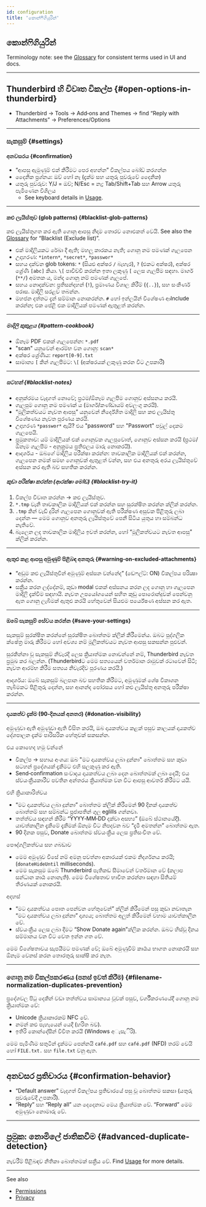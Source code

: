 ```yaml
---
id: configuration
title: 'කොන්ෆිගියුරින්'
---
```


## කොන්ෆිගියුරින්

Terminology note: see the [Glossary](glossary) for consistent terms used in UI and docs.

---

## Thunderbird හි විවෘත විකල්ප {#open-options-in-thunderbird}

- Thunderbird → Tools → Add‑ons and Themes → find “Reply with Attachments” → Preferences/Options

---

### සැකසුම් {#settings}

#### අනවසරය {#confirmation}

- “ආපසු ඇමුණුම් එක් කිරීමට පෙර අහන්න” විකල්පය බෝඩ් කරගන්න
- දෛනික ප්‍රශ්නය: ඔව් හෝ නෑ (දැක්ම සහ යතුරු පුවරුවේ දෛනික)
- යතුරු පුවරුව: Y/J = ඔව්; N/Esc = නෑ; Tab/Shift+Tab සහ Arrow යතුරු පැමිණෙන විශිලය
  - See keyboard details in [Usage](usage#keyboard-shortcuts).

---

#### කළු ලැයිස්තුව (glob patterns) {#blacklist-glob-patterns}

කළු ලැයිස්තුගත කර ඇති ගොනු ආපසු නිදාම තොරව නොඑකත් වෙයි. See also the [Glossary](glossary) for “Blacklist (Exclude list)”.

- එක් මාදිලියකට රේඛා දී ඇති; මහලු කාරකය නැති; ගොනු නම පමණක් ගැලපෙන
- උදාහරණ: `*intern*`, `*secret*`, `*passwor*`
- සහය දක්වන glob tokens: `*` (සියළු අක්ෂර `/` බැහැර), `?` (එකට අක්ෂර), අක්ෂර ශ්‍රේණි `[abc]` කියා. `\[` පාවිච්චි කරන්න ඉතා ලකුණු `[` ලෙස ගැලපීම සඳහා. මාර්ග (`**/`) අමතක ය, මන්ද ගොනු නම් පමණක් ගැලපේ.
- සහය නොදක්වන: ප්‍රතිසන්දහන් (`!`), ප්‍රමාණය විශාල කිරීම් (`{..}`), සහ සංකීර්ණ පරාස. මාදිලි සරළව තබන්න.
- මහජන දත්තට දැන් සම්මාන නොකරන්න. `#` හෝ ඉන්ලයින් විශේෂණ ආInclude කරන්න; එක පේළි එක මාදිලියක් පමණක් ඇතුළත් කරන්න.

---

##### මාදිලි කුකුළය {#pattern-cookbook}

- ඕනෑම PDF එකක් ගැලපෙන්න: `*.pdf`
- "scan" යනුවෙන් ආරම්භ වන ගොනු: `scan*`
- අක්ෂර ශ්‍රේණිය: `report[0-9].txt`
- සාමාන්‍ය `[` කින් ගැලපීමට: `\[` (අක්ෂරයක් ලකුණු කරන විට උපකාරී)

---

##### සටහන් {#blacklist-notes}

- අනුක්රමය වැදගත් නොවේ; ප්‍රථම/ඕනෑම ගැලපීම ගොනුව අස්සනය කරයි.
- ගැලපුම ගොනු නම පමණක් ය (මාර්ග/කණ්ඩායම් අවලංගු කරයි).
- “මූලිකත්වයට නැවත ආපසු” යනුවෙන් නිර්දේශිත මාදිලි සහ කළු ලැයිස්තු විශේෂණය නැවත පූරණය කරයි.
- උදාහරණ `*passwor*` ඇයි? එය "password" සහ "Passwort" පවුල් දෙකම ගැලපෙයි.
- ප්‍රමුකතාව: යම් මාදිලියක් එක් ගොනුවක ගැලපුවොත්, ගොනුව අස්සන කරයි (ප්‍රථම/ඕනෑම ගැලපීම - අනුක්‍රමය ප්‍රතිඵලය මාරු නොකරයි).
- ආදර්ශය - ඔබගේ මාදිලිය පරීක්ෂා කරන්න: තාවකාලික මාදිලියක් එක් කරන්න, ගැලපෙන නමක් සමඟ ගොනුවක් ඇතුළත් වන්න, සහ එය අනතුරු අරය ලැයිස්තුවේ අස්සන කර ඇති බව සහතික කරන්න.

##### කුඩා පරික්ෂා කරන්න (ආරක්ෂා මෝඩ) {#blacklist-try-it}

1. විකල්ප විවෘත කරන්න → කළු ලැයිස්තුව.
2. `*.tmp` වැනි තාවකාලික මාදිලියක් එක් කරන්න සහ සුරක්ෂිත කරන්න ක්ලික් කරන්න.
3. `.tmp` කින් වැඩි දුරින් ගැලපෙන ගොනුවක් ඇති පරීක්ෂණ අසුවක පිළිතුරු ලබා දෙන්න — මෙම ගොනුව අනතුරු ලැයිස්තුවේ පෙනී සිටිය යුතුය හා සම්බන්ධ නැතිවේ.
4. බැලෙන ලද තාවකාලික මාදිලිය ඉවත් කරන්න, හෝ “මූලිකත්වයට නැවත ආපසු” ක්ලික් කරන්න.

---

#### ඇතුළු කළ ආපසු අමුණුම් පිළිබඳ අනතුරු {#warning-on-excluded-attachments}

- “අඩුම කළු ලැයිස්තුවින් අමුණුම් අස්සන වන්නේද” (ඩෙෆල්ට්: ON) විකල්පය පරික්‍ෂා කරන්න.
- සක්‍රීය කරන ලද්දේනම්, කුඩා modal එකක් අස්සනය කරන ලද ගොනු හා ගැලපෙන මාදිලි දැක්වීම සඳහායි. නැවත උපයෝගයෙන් සහිත කුඩු පොරොන්දුවක් පෙන්වනු ඇත ගොනු ලැබීමක් ඇතුළු කරයි හේතුවෙන් සියළුම පර්යේෂණ අස්සන කර ඇත.

---

#### ඔබේ සැකසුම් සේවය කරන්න {#save-your-settings}

සැකසුම් සුරක්ෂිත කරන්නේ සුරක්ෂිත බොත්තම ක්ලික් කිරීමෙන්ය. ඔබට පුද්ගලික ක්ෂේත්‍ර මාරු කිරීමට හෝ අවශ්‍ය නම් මූලිකත්වයට නැවත ආපසු සකසන්න පුළුවන්.

සුරකින්නා වූ සැකසුම් නිවැරදි ලෙස ක්‍රියාත්මක නොවන්නේ නම්, Thunderbird නැවත ප්‍රමුඛ කර බලන්න. (Thunderbirdට මෙම සත්‍යයෙන් වර්තමාන රාමුවක් රටාවෙන් සිටී; නැවත ආරම්භ කිරීම සත්‍යය නිවැරදිව පූරණය කරයි.)

ආදර්ශය: ඔබේ සැකසුම් බලපාන බව සහතික කිරීමට, අමුණුමක් ශේෂ විකාශන තැබීමකට පිළිතුරු දෙන්න, සහ ආනන්ද පෝරසය හෝ කළු ලැයිස්තු අනතුරු පරීක්ෂා කරන්න.

---

#### දායකත්ව දැක්ම (90‑දිනයක් අනතර) {#donation-visibility}

අමුණුවා ඇති අමුණුවා ඇති වීසිත කරයි, ඔබ දායකත්වය කළක් පසුව කාලයක් දායකත්ව දේශපාලන දැක්ම පාරිසරික හේතුවක් සකසන්න.

එය කොහෙද හමු වන්නේ

- විකල්ප → සහාය අංශය: ඔබ "මට දායකත්වය ලබා දුන්නා" බොත්තම සහ කුඩා සටහන් ප්‍රදේශයක් දැකීමට එහි සලකුණු කර ඇති.
- Send‑confirmation සංවාදය දායකත්වය ලබා දෙන බොත්තමක් ලබා දෙයි; එය ස්වයංක්‍රීයකාරීව පවතින අන්තරය ක්‍රියාත්මක වන විට ආපසු ආවර්ත කිරීමට යයි.

එහි ක්‍රියාකාරිත්වය

- “මට දායකත්වය ලබා දුන්නා” බොත්තම ක්ලික් කිරීමෙන් 90 දිනක් දායකත්ව බොත්තම් සහ සම්බන්ධ ප්‍රජාපතින් ගුල eglills ගන්නවා.
- තත්ත්වය සඳහන් කිරීම “YYYY‑MM‑DD දක්වා අසභ්‍ය” (ඔබේ ස්ථානයේදී). යාවත්කාලීන දැකීමේ දැකීමක් ඕනෑම විට නිපදවන බව “දැමී අමතන්න” බොත්තම ඇත.
- 90 දිනක පසුව, Donate බොත්තම ස්වයංක්‍රීය ලෙස ප්‍රතිසංචිත වේ.

පෞද්ගලිකත්වය සහ ගබඩාව

- මෙම අමුණුව වීසේ නම් අමනු පවත්නා අකාරයක් එකම නිදර්ශනය කරයි; (`donateHideUntil` milliseconds).
- මෙම සැකසුම ඔබේ Thunderbird පැතිකඩ සීමාවෙන් වර්තමාන වේ (කලාප සන්ධාන කාර්‍ය නොනැති). මෙම විශේෂතාව භාවිත කරන්නා සඳහා සිතියම් තීරණයක් නොකරයි.

අදහස්

- “මට දායකත්වය පොත පෙන්වන හේතුවෙන්” ක්ලික් කිරීමෙන් පසු කුඩා නවාතැන “මට දායකත්වය ලබා දුන්නා” දෘශ්‍යය; බොත්තම අලුත් කිරීමෙන් වහාම යාවත්කාලීන වේ.
- ස්වයංක්‍රීය ලෙස ලබා දීමට “Show Donate again”ක්ලික කරන්න. ඔබට හිස්වූ දිනය සම්මානය වන විට වෙත ඉන්න ගත වේ.

මෙම විශේෂතාවය සැපයීමට පමණක් වේ; ඔබේ අමුණුවීම් කාර්‍යය භාගත නොකරයි සහ ඕනෑම වෙනස් කරන තොරතුරු සාක්ෂි කර නැත.

---

### ගොනු නම විකල්පකරණය (පනස් ඉවත් කිරීම) {#filename-normalization-duplicates-prevention}

ප්‍රදේශවල පිටු දෙකින් වඩා තත්ත්වය සාමාන්‍යය වූවක් පසුව, වර්ගීකරණයේදී ගොනු නම ක්‍රියාත්මක වේ:

- Unicode ක්‍රියාකාරකම් NFC වේ.
- නමන් කළු පැහැයෙන් යෙදී (හරිත බව).
- ඉතිරි කොන්දේසීන් විවීත කරයි (Windows අැසැිරි).

මෙම පැමිණීම සතුටින් දැක්මට පෙන්නයි `café.pdf` සහ `café.pdf` (NFD) තරම් වෙයි හෝ `FILE.txt.` සහ `file.txt` වනු ඇත.

---

## අනවසර ප්‍රතිචාරය {#confirmation-behavior}

- “Default answer” වැදගත් විකල්පය ප්‍රතිචාරයේ පසු වූ බොත්තම සකසා (යතුරු පුවරුවේදී උපකාරී).
- “Reply” සහ “Reply all” යන දෙදෙනාට මෙය ක්‍රියාත්මක වේ. “Forward” මෙම අමුණුවා නොමාරු වේ.

---

## ප්‍රමුක: නොමිලේ ජාතිකවීම {#advanced-duplicate-detection}

නැවරීම් පිළිබඳව නිතිකා බොත්තමක් සක්‍රීය වේ. Find [Usage](usage#behavior-details) for more details.

---

See also

- [Permissions](permissions)
- [Privacy](privacy)
